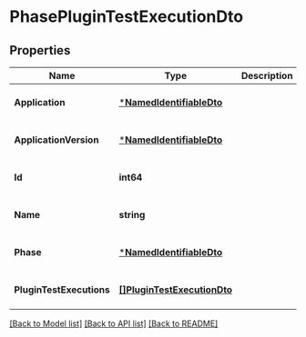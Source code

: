 # PhasePluginTestExecutionDto

## Properties
Name | Type | Description | Notes
------------ | ------------- | ------------- | -------------
**Application** | [***NamedIdentifiableDto**](NamedIdentifiableDto.md) |  | [optional] [default to null]
**ApplicationVersion** | [***NamedIdentifiableDto**](NamedIdentifiableDto.md) |  | [optional] [default to null]
**Id** | **int64** |  | [optional] [default to null]
**Name** | **string** |  | [optional] [default to null]
**Phase** | [***NamedIdentifiableDto**](NamedIdentifiableDto.md) |  | [optional] [default to null]
**PluginTestExecutions** | [**[]PluginTestExecutionDto**](PluginTestExecutionDto.md) |  | [optional] [default to null]

[[Back to Model list]](../README.md#documentation-for-models) [[Back to API list]](../README.md#documentation-for-api-endpoints) [[Back to README]](../README.md)


